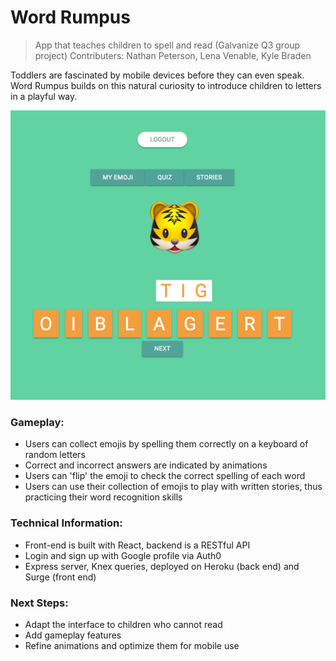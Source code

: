 
# Word Rumpus
> App that teaches children to spell and read
> (Galvanize Q3 group project)
> Contributers: Nathan Peterson, Lena Venable, Kyle Braden

Toddlers are fascinated by mobile devices before they can even speak. Word Rumpus builds on this natural curiosity to introduce children to letters in a playful way.

![screenshot](wordrumpus.png)

### Gameplay:
* Users can collect emojis by spelling them correctly on a keyboard of random letters
* Correct and incorrect answers are indicated by animations
* Users can 'flip' the emoji to check the correct spelling of each word
* Users can use their collection of emojis to play with written stories, thus practicing their word recognition skills

### Technical Information:
* Front-end is built with React, backend is a RESTful API
* Login and sign up with Google profile via Auth0
* Express server, Knex queries, deployed on Heroku (back end) and Surge (front end)

### Next Steps:
* Adapt the interface to children who cannot read
* Add gameplay features
* Refine animations and optimize them for mobile use
